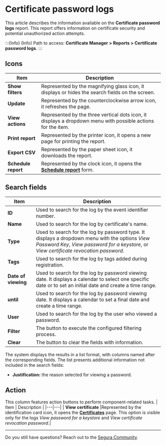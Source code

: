 # Certificate password logs

This article describes the information available on the **Certificate password logs** report. This report offers information on certificate security and potential unauthorized action attempts. 

:::(Info) (Info)
Path to access: **Certificate Manager > Reports > Certificate password logs**.
:::

## Icons
| Item | Description |
| --- | --- |
|**Show filters**|Represented by the magnifying glass icon, it displays or hides the search fields on the screen.
|**Update**|Represented by the counterclockwise arrow icon, it refreshes the page.
|**View actions**|Represented by the three vertical dots icon, it displays a dropdown menu with possible actions for the item.
|**Print report**|Represented by the printer icon, it opens a new page for printing the report.
|**Export CSV**|Represented by the paper sheet icon, it downloads the report.
|**Schedule report**|Represented by the clock icon, it opens the [**Schedule report**](/v4/docs/general-information-how-to-issue-download-and-schedule-device-reports) form.

##  Search fields

| Item | Description |
| --- | --- |
| **ID** |Used to search for the log by the event identifier number.|
| **Name** |Used to search for the log by certificate's name.|
| **Type** |Used to search for the log by password type. It displays a dropdown menu with the options *View Password Key*, *View password for a keystore*, or *View certificate revocation password*.| 
| **Tags** |Used to search for the log by tags added during registration.|
|**Date of viewing** |Used to search for the log by password viewing date. It displays a calendar to select one specific date or to set an initial date and create a time range.|
| **until** |Used to search for the log by password viewing date. It displays a calendar to set a final date and create a time range.|
| **User** |Used to search for the log by the user who viewed a password.|
|**Filter**|The button to execute the configured filtering process.
|**Clear**|The button to clear the fields with information.

The system displays the results in a list format, with columns named after the corresponding fields. The list presents additional information not included in the search fields:

* **Justification:** the reason selected for viewing a password.

##  Action
This column features action buttons to perform component-related tasks.
| Item | Description |
|---|---|
| **View certificate** |Represented by the identification card icon, it opens the **[Certificates](/v4/docs/certificate-manager-reference-certificate-certificate-2)** page. This option is visible only for the logs *View password for a keystore* and *View certificate revocation password*.|
***
Do you still have questions? Reach out to the [Segura Community](https://community.Segura.io/).
